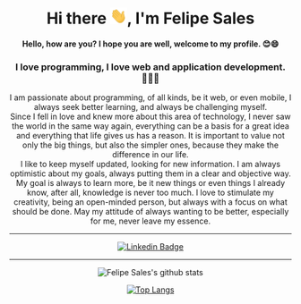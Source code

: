 <h1 align="center">Hi there <img src="https://raw.githubusercontent.com/ABSphreak/ABSphreak/master/gifs/Hi.gif" width="30px">, I'm Felipe Sales</h1>

<h4 align="center">Hello, how are you? I hope you are well, welcome to my profile. 😊😄</h4>
<h3 align="center">I love programming, I love web and application development. 👨🏻‍💻</h3>

<p align="center">
I am passionate about programming, of all kinds, be it web, or even mobile, I always seek better learning, and always be challenging myself. <br>
Since I fell in love and knew more about this area of ​​technology, I never saw the world in the same way again, everything can be a basis for a great idea and everything that life gives us has a reason. It is important to value not only the big things, but also the simpler ones, because they make the difference in our life. <br>
I like to keep myself updated, looking for new information. I am always optimistic about my goals, always putting them in a clear and objective way. <br> My goal is always to learn more, be it new things or even things I already know, after all, knowledge is never too much. I love to stimulate my creativity, being an open-minded person, but always with a focus on what should be done. May my attitude of always wanting to be better, especially for me, never leave my essence.
</p>

---

   <div align="center">

   [![Linkedin Badge](https://img.shields.io/badge/-Felipe%20Sales-292929?style=flat-square&logo=Linkedin&logoColor=white&link=https://www.linkedin.com/in/felipecastrosales/)](https://www.linkedin.com/in/felipecastrosales/)

   </div>

   ---

<div align="center">

![Felipe Sales's github stats](https://github-readme-stats.vercel.app/api?username=felipecastrosales&show_icons=true&theme=dark)

[![Top Langs](https://github-readme-stats.vercel.app/api/top-langs/?username=felipecastrosales&theme=dark)](https://github.com/felipecastrosales/github-readme-stats)

   </div>


